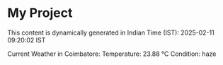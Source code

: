 # My Project

This content is dynamically generated in Indian Time (IST): 2025-02-11 09:20:02 IST


Current Weather in Coimbatore:
Temperature: 23.88 °C
Condition: haze
